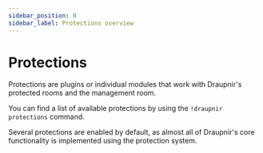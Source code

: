 ```yaml
---
sidebar_position: 0
sidebar_label: Protections overview
---
```


<!--
SPDX-FileCopyrightText: 2024 Gnuxie <Gnuxie@protonmail.com>

SPDX-License-Identifier: CC-BY-SA-4.0
-->

# Protections

Protections are plugins or individual modules that work with
Draupnir's protected rooms and the management room.

You can find a list of available protections by using the
`!draupnir protections` command.

Several protections are enabled by default, as almost all of
Draupnir's core functionality is implemented using the protection
system.
